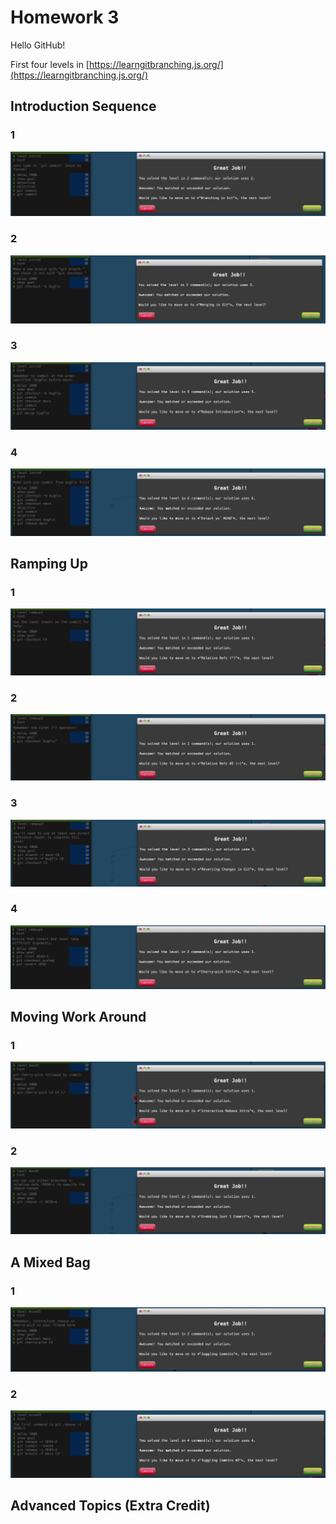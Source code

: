 # Homework 3

Hello GitHub!

First four levels in [https://learngitbranching.js.org/](https://learngitbranching.js.org/)

## Introduction Sequence

### 1

![Screenshot of completed level 1](/screenshots/Introduction_Sequence/1.png)

### 2

![Screenshot of completed level 2](/screenshots/Introduction_Sequence/2.png)

### 3

![Screenshot of completed level 3](/screenshots/Introduction_Sequence/3.png)

### 4

![Screenshot of completed level 4](/screenshots/Introduction_Sequence/4.png)

## Ramping Up

### 1

![Screenshot of completed level 1](/screenshots/Ramping_Up/1.png)

### 2

![Screenshot of completed level 2](/screenshots/Ramping_Up/2.png)

### 3

![Screenshot of completed level 3](/screenshots/Ramping_Up/3.png)

### 4

![Screenshot of completed level 4](/screenshots/Ramping_Up/4.png)

## Moving Work Around

### 1

![Screenshot of completed level 1](/screenshots/Moving_Work_Around/1.png)

### 2

![Screenshot of completed level 2](/screenshots/Moving_Work_Around/2.png)

## A Mixed Bag

### 1

![Screenshot of completed level 1](/screenshots/A_Mixed_Bug/1.png)

### 2

![Screenshot of completed level 2](/screenshots/A_Mixed_Bug/2.png)

## Advanced Topics (Extra Credit)
